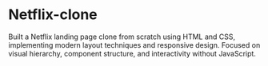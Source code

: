 # Netflix-clone
Built a Netflix landing page clone from scratch using HTML and CSS, implementing modern layout techniques and responsive design. Focused on visual hierarchy, component structure, and interactivity without JavaScript.
